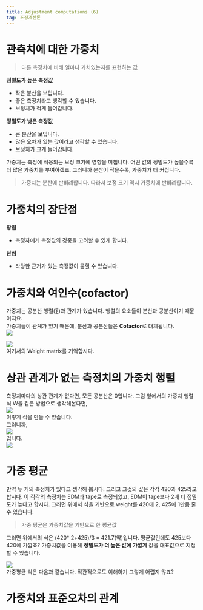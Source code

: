 ```yaml
---
title: Adjustment computations (6)
tag: 조정계산론
---
```


# 관측치에 대한 가중치
> 다른 측정치에 비해 얼마나 가치있는지를 표현하는 값
> 

**정밀도가 높은 측정값**    
* 작은 분산을 보입니다.
* 좋은 측정치라고 생각할 수 있습니다.
* 보정치가 적게 들어갑니다.

**정밀도가 낮은 측정값**
* 큰 분산을 보입니다.
* 많은 오차가 있는 값이라고 생각할 수 있습니다.
* 보정치가 크게 들어갑니다.

가중치는 측정에 적용되는 보정 크기에 영향을 미칩니다. 어떤 값의 정밀도가 높을수록 더 많은 가중치를 부여하겠죠. 그러니까 분산이 작을수록, 가중치가 더 커집니다.

> 가중치는 분산에 반비례합니다. 따라서 보정 크기 역시 가중치에 반비례합니다.
>

# 가중치의 장단점
**장점**
* 측정자에게 측정값의 경중을 고려할 수 있게 합니다.

**단점**
* 타당한 근거가 있는 측정값이 묻힐 수 있습니다.

# 가중치와 여인수(cofactor)
가중치는 공분산 행렬(∑)과 관계가 있습니다. 행렬의 요소들이 분산과 공분산이기 때문이지요.       
가중치들이 관계가 있기 때문에, 분산과 공분산들은 **Cofactor**로 대체됩니다.     
![](https://i.ibb.co/3NGs4cf/cofacotr.jpg)

![](https://i.ibb.co/3mdHGQP/matr.jpg)    
여기서의 Weight matrix를 기억합시다.
# 상관 관계가 없는 측정치의 가중치 행렬
측정치마다의 상관 관계가 없다면, 모든 공분산은 0입니다.
그럼 앞에서의 가중치 행렬 식 W을 같은 방법으로 생각해본다면,    
![](https://i.ibb.co/RTKyGjP/cor1.jpg)    
이렇게 식을 만들 수 있습니다.     
그러니까,     
![](https://i.ibb.co/YNC2VGf/cor2.jpg)    
입니다.    
![](https://i.ibb.co/wyp72r2/cor3.jpg)

# 가중 평균
만약 두 개의 측정치가 있다고 생각해 봅시다. 그리고 그것의 값은 각각  420과 425라고 합시다. 이 각각의 측정치는 EDM과 tape로 측정되었고, EDM이 tape보다 2배 더 정밀도가 높다고 합시다. 그러면 위에서 식을 기반으로 weight를 420에 2, 425에 1만큼 줄 수 있습니다.
> 가중 평균은 가중치값을 기반으로 한 평균값
> 
그러면 위에서의 식은 (420* 2+425)/3 = 421.7(약)입니다. 평균값인데도 425보다 420에 가깝죠? 가중치값을 이용해 **정밀도가 더 높은 값에 가깝게** 값을 대표값으로 지정할 수 있습니다.

![](https://i.ibb.co/QvyP70v/image.jpg)    
가중평균 식은 다음과 같습니다. 직관적으로도 이해하기 그렇게 어렵지 않죠?

# 가중치와 표준오차의 관계
